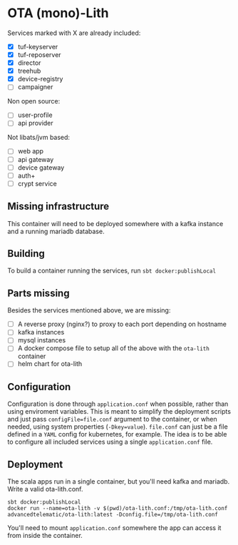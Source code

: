 # OTA (mono)-Lith

Services marked with X are already included:

- [X] tuf-keyserver
- [X] tuf-reposerver
- [X] director
- [X] treehub
- [X] device-registry
- [ ] campaigner

Non open source:

- [ ] user-profile
- [ ] api provider

Not libats/jvm based:

- [ ] web app
- [ ] api gateway
- [ ] device gateway
- [ ] auth+
- [ ] crypt service

## Missing infrastructure

This container will need to be deployed somewhere with a kafka instance and a running mariadb database.

## Building

To build a container running the services, run `sbt docker:publishLocal`

## Parts missing

Besides the services mentioned above, we are missing:

- [ ] A reverse proxy (nginx?) to proxy to each port depending on hostname
- [ ] kafka instances
- [ ] mysql instances
- [ ] A docker compose file to setup all of the above with the `ota-lith` container
- [ ] helm chart for ota-lith

## Configuration

Configuration is done through `application.conf` when possible, rather than using enviroment variables. This is meant to simplify the deployment scripts and just pass `configFile=file.conf` argument to the container, or when needed, using system properties (`-Dkey=value`). `file.conf` can just be a file defined in a `YAML` config for kubernetes, for example. The idea is to be able to configure all included services using a single `application.conf` file.

## Deployment

The scala apps run in a single container, but you'll need kafka and mariadb. Write a valid ota-lith.conf.

```
sbt docker:publishLocal
docker run --name=ota-lith -v $(pwd)/ota-lith.conf:/tmp/ota-lith.conf advancedtelematic/ota-lith:latest -Dconfig.file=/tmp/ota-lith.conf
```

You'll need to mount `application.conf` somewhere the app can access it from inside the container.
